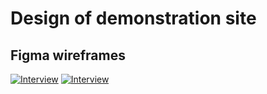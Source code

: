 # Design of demonstration site 

## Figma wireframes

[![Interview](https://github.com/steven-barkley/Website-Qlik-2022/blob/master/Content/Media/Qlik_website_wireframe.PNG)](https://www.figma.com/file/gulg5zDlF1kJS0JvpmWiAm/Qlik-Design-Project?node-id=0%3A1)
[![Interview](https://github.com/steven-barkley/Website-Qlik-2022/blob/master/Content/Media/Qlik_app_wireframe.PNG)](https://www.figma.com/file/gulg5zDlF1kJS0JvpmWiAm/Qlik-Design-Project?node-id=0%3A1)
